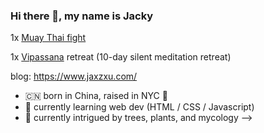 ### Hi there 👋, my name is Jacky 


1x [Muay Thai fight](https://youtu.be/NSNgyCN6xHs)

1x [Vipassana](https://www.dhamma.org) retreat (10-day silent meditation retreat)


blog: https://www.jaxzxu.com/


- :cn: born in China, raised in NYC :statue_of_liberty:
- 🌱 currently learning web dev (HTML / CSS / Javascript)
- 🤔 currently intrigued by trees, plants, and mycology 
-->
